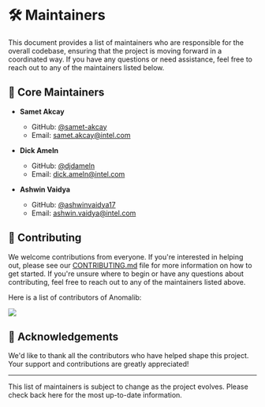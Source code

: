 # 🛠 Maintainers

This document provides a list of maintainers who are responsible for the overall
codebase, ensuring that the project is moving forward in a coordinated way.
If you have any questions or need assistance, feel free to reach out to any of
the maintainers listed below.

## 👥 Core Maintainers

- **Samet Akcay**

  - GitHub: [@samet-akcay](https://github.com/samet-akcay)
  - Email: samet.akcay@intel.com

- **Dick Ameln**

  - GitHub: [@djdameln](https://github.com/djdameln)
  - Email: dick.ameln@intel.com

- **Ashwin Vaidya**
  - GitHub: [@ashwinvaidya17](https://github.com/ashwinvaidya17)
  - Email: ashwin.vaidya@intel.com

## 🤝 Contributing

We welcome contributions from everyone. If you're interested in helping out, please see our [CONTRIBUTING.md](./CONTRIBUTING.md) file for more information on how to get started. If you're unsure where to begin or have any questions about contributing, feel free to reach out to any of the maintainers listed above.

Here is a list of contributors of Anomalib:

<a href="https://github.com/openvinotoolkit/anomalib/graphs/contributors">
  <img src="https://contrib.rocks/image?repo=openvinotoolkit/anomalib" />
</a>

## 🙏 Acknowledgements

We'd like to thank all the contributors who have helped shape this project. Your support and contributions are greatly appreciated!

---

This list of maintainers is subject to change as the project evolves. Please check back here for the most up-to-date information.

